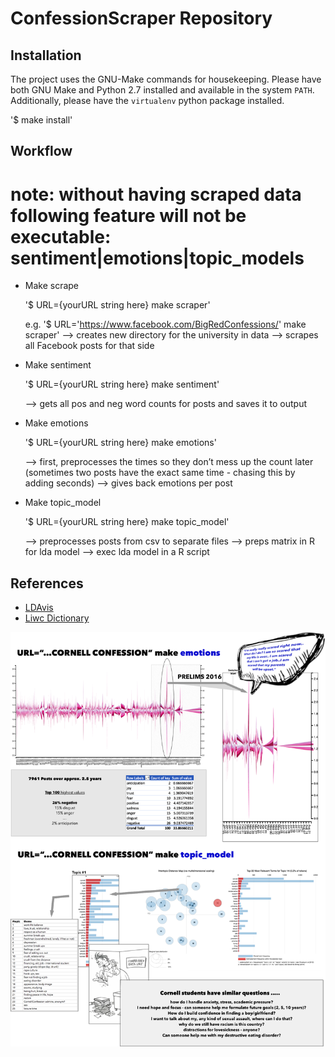 ConfessionScraper Repository
========================

## Installation
The project uses the GNU-Make commands for housekeeping. Please have both GNU Make and Python 2.7 installed and available in the system `PATH`. Additionally, please have the `virtualenv` python package installed.

  '$ make install'

## Workflow
# note: without having scraped data following feature will not be executable: sentiment|emotions|topic_models

* Make scrape

  '$ URL={yourURL string here} make scraper'

  e.g. '$ URL='https://www.facebook.com/BigRedConfessions/' make scraper'
  —> creates new directory for the university in data
  —> scrapes all Facebook posts for that side 


* Make sentiment

  '$ URL={yourURL string here} make sentiment'

  —> gets all pos and neg word counts for posts and saves it to output


* Make emotions

  '$ URL={yourURL string here} make emotions'

  —> first, preprocesses the times so they don’t mess up the count later (sometimes two posts have the exact same time - chasing this by adding seconds)
  —> gives back emotions per post


* Make topic_model

  '$ URL={yourURL string here} make topic_model'

  —> preprocesses posts from csv to separate files
  —> preps matrix in R for lda model
  —> exec lda model in a R script


## References
* [LDAvis](http://cpsievert.github.io/LDAvis/reviews/reviews.html)
* [Liwc Dictionary](http://liwc.wpengine.com/)


![alt tag](./pantry/mockups.png)

